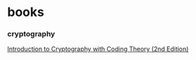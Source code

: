# books

### cryptography
[Introduction to Cryptography with Coding Theory (2nd Edition)](https://github.com/UndefinedMuki/books/blob/master/cryptography/Introduction%20to%20Cryptography%20with%20Coding%20Theory%20(2nd%20Edition).pdf)
